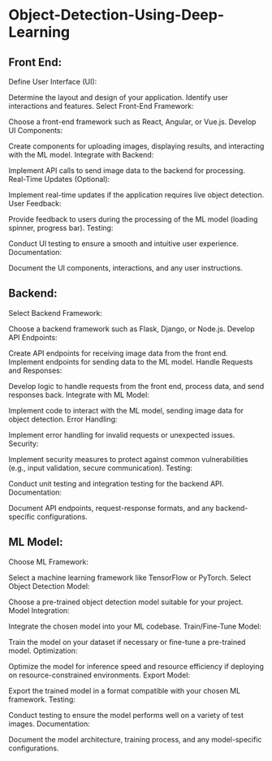 # Object-Detection-Using-Deep-Learning
## Front End:
Define User Interface (UI):

Determine the layout and design of your application.
Identify user interactions and features.
Select Front-End Framework:

Choose a front-end framework such as React, Angular, or Vue.js.
Develop UI Components:

Create components for uploading images, displaying results, and interacting with the ML model.
Integrate with Backend:

Implement API calls to send image data to the backend for processing.
Real-Time Updates (Optional):

Implement real-time updates if the application requires live object detection.
User Feedback:

Provide feedback to users during the processing of the ML model (loading spinner, progress bar).
Testing:

Conduct UI testing to ensure a smooth and intuitive user experience.
Documentation:

Document the UI components, interactions, and any user instructions.
## Backend:
Select Backend Framework:

Choose a backend framework such as Flask, Django, or Node.js.
Develop API Endpoints:

Create API endpoints for receiving image data from the front end.
Implement endpoints for sending data to the ML model.
Handle Requests and Responses:

Develop logic to handle requests from the front end, process data, and send responses back.
Integrate with ML Model:

Implement code to interact with the ML model, sending image data for object detection.
Error Handling:

Implement error handling for invalid requests or unexpected issues.
Security:

Implement security measures to protect against common vulnerabilities (e.g., input validation, secure communication).
Testing:

Conduct unit testing and integration testing for the backend API.
Documentation:

Document API endpoints, request-response formats, and any backend-specific configurations.
## ML Model:
Choose ML Framework:

Select a machine learning framework like TensorFlow or PyTorch.
Select Object Detection Model:

Choose a pre-trained object detection model suitable for your project.
Model Integration:

Integrate the chosen model into your ML codebase.
Train/Fine-Tune Model:

Train the model on your dataset if necessary or fine-tune a pre-trained model.
Optimization:

Optimize the model for inference speed and resource efficiency if deploying on resource-constrained environments.
Export Model:

Export the trained model in a format compatible with your chosen ML framework.
Testing:

Conduct testing to ensure the model performs well on a variety of test images.
Documentation:

Document the model architecture, training process, and any model-specific configurations.
